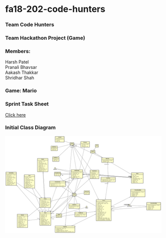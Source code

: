 # fa18-202-code-hunters

### Team Code Hunters
  
### Team Hackathon Project (Game)  
  
### Members:

 Harsh Patel  
 Pranali Bhavsar  
 Aakash Thakkar  
 Shridhar Shah   
  
  
### Game: Mario  

### Sprint Task Sheet

[Click here](https://docs.google.com/spreadsheets/d/15iBaxiX_LH-3PQf87b1fwjAhW5N5MLzOiGR15KLyVBA/edit?ts=5c021a64#gid=418775657)
### Initial Class Diagram
![alt text](https://github.com/nguyensjsu/fa18-202-code-hunters/blob/master/Diagrams/Final%20Class%20Diagram%20of%20Mario.png)
